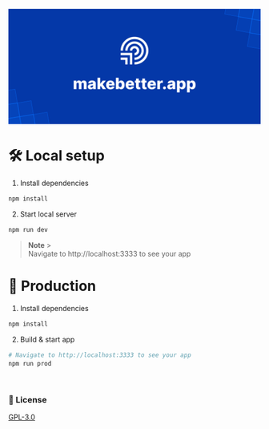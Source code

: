 ![MakeBetterApp](./public/v2/static/banner.png)

# 🛠️ Local setup

1. Install dependencies

```bash
npm install
```

2. Start local server

```bash
npm run dev
```

> **Note** > <br>Navigate to http://localhost:3333 to see your app

# 📢 Production

1. Install dependencies

```bash
npm install
```

2. Build & start app

```bash
# Navigate to http://localhost:3333 to see your app
npm run prod
```

<br>

### 📃 License

[GPL-3.0](https://www.gnu.org/licenses/gpl-3.0.en.html)
